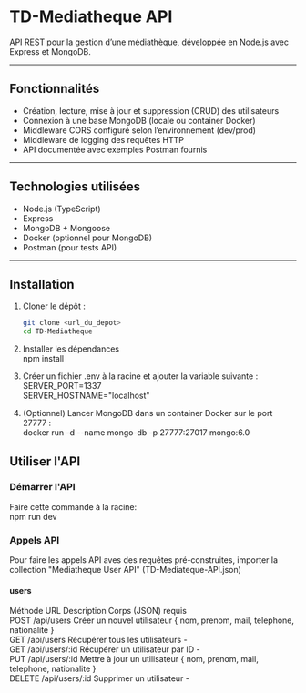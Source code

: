 # TD-Mediatheque API

API REST pour la gestion d’une médiathèque, développée en Node.js avec Express et MongoDB.

---

## Fonctionnalités

- Création, lecture, mise à jour et suppression (CRUD) des utilisateurs 
- Connexion à une base MongoDB (locale ou container Docker) 
- Middleware CORS configuré selon l’environnement (dev/prod) 
- Middleware de logging des requêtes HTTP 
- API documentée avec exemples Postman fournis 

---

## Technologies utilisées

- Node.js (TypeScript) 
- Express 
- MongoDB + Mongoose 
- Docker (optionnel pour MongoDB) 
- Postman (pour tests API) 

---

## Installation

1. Cloner le dépôt :  
   ```bash  
   git clone <url_du_depot>  
   cd TD-Mediatheque 

2. Installer les dépendances  
    npm install

4. Créer un fichier .env à la racine et ajouter la variable suivante :  
SERVER_PORT=1337  
SERVER_HOSTNAME="localhost"  

5. (Optionnel) Lancer MongoDB dans un container Docker sur le port 27777 :  
docker run -d --name mongo-db -p 27777:27017 mongo:6.0  

## Utiliser l'API

### Démarrer l'API
Faire cette commande à la racine:  
npm run dev

### Appels API  
Pour faire les appels API aves des requêtes pré-construites, importer la collection "Mediatheque User API"
(TD-Mediateque-API.json)

#### users
Méthode	URL	Description	Corps (JSON) requis  
POST	/api/users	Créer un nouvel utilisateur	{ nom, prenom, mail, telephone, nationalite }  
GET	/api/users	Récupérer tous les utilisateurs	-  
GET	/api/users/:id	Récupérer un utilisateur par ID	-  
PUT	/api/users/:id	Mettre à jour un utilisateur	{ nom, prenom, mail, telephone, nationalite }  
DELETE	/api/users/:id	Supprimer un utilisateur	-  

